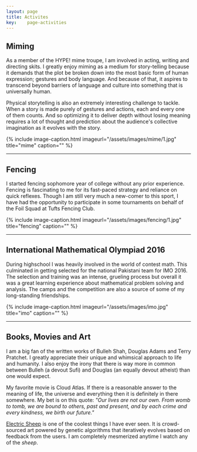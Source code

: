 ```yaml
---
layout: page
title: Activites
key:    page-activities
---
```

## Miming
As a member of the HYPE! mime troupe, I am involved in acting, writing and directing skits. I greatly enjoy miming as a medium for story-telling because it demands that the plot be broken down into the most basic form of human expression; gestures and body language. And because of that, it aspires to transcend beyond barriers of language and culture into something that is universally human. 

Physical storytelling is also an extremely interesting challenge to tackle. When a story is made purely of gestures and actions, each and every one of them counts. And so optimizing it to deliver depth without losing meaning requires a lot of thought and prediction about the audience's collective imagination as it evolves with the story.

{% include image-caption.html imageurl="/assets/images/mime/1.jpg" title="mime" caption="" %}

---

## Fencing

I started fencing sophomore year of college without any prior experience. Fencing is fascinating to me for its fast-paced strategy and reliance on quick reflexes. Though I am still very much a new-comer to this sport, I have had the opportunity to participate in some tournaments on behalf of the Foil Squad at Tufts Fencing Club.

{% include image-caption.html imageurl="/assets/images/fencing/1.jpg" title="fencing" caption="" %}

---

## International Mathematical Olympiad 2016

During highschool I was heavily involved in the world of contest math. This culminated in getting selected for the national Pakistani team for IMO 2016. The selection and training was an intense, grueling process but overall it was a great learning experience about mathematical problem solving and analysis. The camps and the competition are also a source of some of my long-standing friendships.

{% include image-caption.html imageurl="/assets/images/imo.jpg" title="imo" caption="" %}

----

## Books, Movies and Art
I am a big fan of the written works of Bulleh Shah, Douglas Adams and Terry Pratchet. I greatly appreciate their unique and whimsical approach to life and humanity. I also enjoy the irony that there is way more in common between Bulleh (a devout Sufi) and Douglas (an equally devout atheist) than one would expect.

My favorite movie is Cloud Atlas. If there is a reasonable answer to the meaning of life, the universe and everything then it is definitely in there somewhere. My bet is on this quote: *"Our lives are not our own. From womb to tomb, we are bound to others, past and present, and by each crime and every kindness, we birth our future."*

[Electric Sheep](https://electricsheep.org/) is one of the coolest things I have ever seen. It is crowd-sourced art powered by genetic algorithms that iteratively evolves based on feedback from the users. I am completely mesmerized anytime I watch any of the *sheep*.